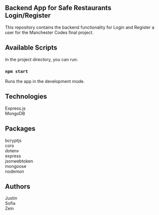## Backend App for Safe Restaurants Login/Register

This repository contains the backend functionality for Login and Register a user for the Manchester Codes final project.

## Available Scripts

In the project directory, you can run:

### `npm start`

Runs the app in the development mode.

## Technologies

Express.js<br />
MongoDB

## Packages

bcryptjs<br />
cors<br />
dotenv<br />
express<br />
jsonwebtoken<br />
mongoose<br />
nodemon

## Authors

Justin<br />
Sofia<br />
Zein

